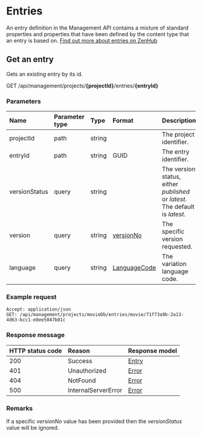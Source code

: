 # Entries

An entry definition in the Management API contains a mixture of standard properties and properties that have been defined by the content type that an entry is based on. [Find out more about entries on ZenHub](https://zenhub.zengenti.com/Contensis/10.0/kb/content-types-and-entries/entries/entries-overview.aspx)

## Get an entry

Gets an existing entry by its id.

<span class="label label--get">GET</span> /api/management/projects/**{projectId}**/entries/**{entryId}**

### Parameters

| Name | Parameter type | Type | Format | Description |
|:-|:-|:-|:-|:-|
| projectId | path | string |  | The project identifier. |
| entryId | path | string | GUID | The entry identifier. |
| versionStatus | query | string |  | The version status, either *published* or *latest*. The default is *latest*. |
| version | query | string | [versionNo](/model/version.md#versionNo)  | The specific version requested. |
| language | query | string | [LanguageCode](/key-concepts/localization.md) | The variation language code. |

### Example request

```http
Accept: application/json
GET: /api/management/projects/movieDb/entries/movie/71f73a9b-2a13-4d63-bcc1-e8ee5047b01c
```

### Response message

| HTTP status code | Reason | Response model |
|:-|:-|:-|
| 200 | Success | [Entry](/model/entry.md) |
| 401 | Unauthorized | [Error](/key-concepts/errors.md) |
| 404 | NotFound | [Error](/key-concepts/errors.md) |
| 500 | InternalServerError | [Error](/key-concepts/errors.md) |

### Remarks

If a specific *versionNo* value has been provided then the *versionStatus* value will be ignored.